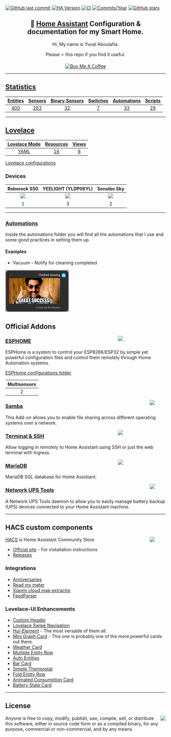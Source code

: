 [![GitHub last commit](https://img.shields.io/github/last-commit/yuvalabou/HomeAssistant-Config.svg?style=plasticr)](https://github.com/geekofweek/HomeAssistant-Config/commits/master)
[![HA Version](https://img.shields.io/badge/Running%20Home%20Assistant-0.116.2%20-darkblue)](https://github.com/home-assistant/home-assistant/releases/latest)
[![CI](https://img.shields.io/github/workflow/status/BeardedTinker/Home-Assistant_Config/Home%20Assistant%20CI?label=GitHub%20CI&style=plasticr)](https://github.com/yuvalabou/HomeAssistant-Config/actions)
[![Commits/Year](https://img.shields.io/github/commit-activity/y/yuvalabou/HomeAssistant-Config.svg?style=plasticr)](https://github.com/yuvalabou/HomeAssistant-Config/commits/master)
[![GitHub stars](https://img.shields.io/github/stars/yuvalabou/HomeAssistant-Config.svg?style=plasticr)](https://github.com/yuvalabou/HomeAssistant-Config/stargazers)

<h2 align =
    "center">
      🏡 <a href="https://www.home-assistant.io">Home Assistant</a> Configuration &amp; documentation for my Smart Home.
</h2>

<p align =
    "center">
    Hi, My name is Yuval Aboulafia.
</p>

<p align =
    "center">
    Please ⭐ this repo if you find it useful.
</p>
    <p align =
        "center">
    <a href =
        "https://www.buymeacoffee.com/HMa8m26"
        target="_blank">
            <img src="https://www.buymeacoffee.com/assets/img/custom_images/orange_img.png"
            alt="Buy Me A Coffee"
            style="height: 41px !important;width: 174px !important;box-shadow: 0px 3px 2px 0px rgba(190, 190, 190, 0.5) !important;-webkit-box-shadow: 0px 3px 2px 0px rgba(190, 190, 190, 0.5) !important;">
</p>

-----

## Statistics

| Entities | [Sensors](https://github.com/yuvalabou/HomeAssistant-Config/tree/master/sensor) | [Binary Sensors](https://github.com/yuvalabou/HomeAssistant-Config/tree/master/binary_sensor) | [Switches](https://github.com/yuvalabou/HomeAssistant-Config/tree/master/switch) | [Automations](https://github.com/yuvalabou/HomeAssistant-Config/tree/master/automation) | [Scripts](https://github.com/yuvalabou/HomeAssistant-Config/tree/master/script) |
|:--------:|:-------:|:--------------:|:--------:|:-----------:|:-------:|
|400       |263      |32              |7         |33           |29       |

-----

## Lovelace

| Lovelace Mode | Resources | Views |
|:-------------:|:---------:|:-----:|
|YAML           |16         |8      |

[Lovelace configurations](https://github.com/yuvalabou/HomeAssistant-Config/tree/master/lovelace/ui-lovelace)

### Devices

| Roborock S50 | YEELIGHT (YLDP06YL) | Sensibo Sky |
|:------------:|:-------------------:|:-----------:|
|<img src="https://www.lior-electric.co.il/wp-content/uploads/2019/06/46947609c.gif.jpeg" width = 100>|<img src="https://poood.ru/img/goods/yeelight_lampa_xiaomi_led_bulb_color_1700k-6500k_yldp06yl_5.jpg" width=100>|<img src="https://cdn.shopify.com/s/files/1/1669/6891/products/minimised-M16_128691-1_1024x1024.jpg?v=1583048706" width=100>
|1             |3                    |2            |

-----

### [Automations](https://github.com/yuvalabou/HomeAssistant-Config/tree/master/automation)

Inside the automations folder you will find all the automations that I use and some good practices in setting them up.

#### Examples

- Vacuum - Notify for cleaning completed

<img src=
    "https://raw.githubusercontent.com/yuvalabou/HomeAssistant-Config/master/config_examples/vac_completed.jpg"
    width=200>

## Official Addons

<img src =
    "https://esphome.io/_static/logo-text.svg"
    align="right"
    width=150>

### [ESPHOME](https://esphome.io/index.html)

ESPHome is a system to control your ESP8266/ESP32 by simple yet powerful configuration files and control them remotely through Home Automation systems.

[ESPHome configurations folder](https://github.com/yuvalabou/HomeAssistant-Config/tree/master/esphome)

| Multisensors |
|:------------:|
|2             |

<img src =
    "https://raw.githubusercontent.com/home-assistant/hassio-addons/master/samba/icon.png"
    align = "right"
    width=50>

### [Samba](https://github.com/home-assistant/hassio-addons/tree/master/samba)

This Add-on allows you to enable file sharing across different operating systems over a network.

<img src =
    "https://raw.githubusercontent.com/home-assistant/hassio-addons/master/ssh/logo.png"
    align = "right"
    width=150>

### [Terminal & SSH](https://github.com/home-assistant/hassio-addons/tree/master/ssh)

Allow logging in remotely to Home Assistant using SSH or just the web terminal with Ingress.

<img src =
    "https://raw.githubusercontent.com/home-assistant/hassio-addons/master/mariadb/logo.png"
    align = "right"
    width=150>

### [MariaDB](https://github.com/home-assistant/hassio-addons/tree/master/mariadb)

MariaDB SQL database for Home Assistant.

<img src =
    "https://github.com/hassio-addons/addon-nut/blob/master/nut/icon.png?raw=true"
    align = "right"
    width=50>

### [Network UPS Tools](https://github.com/hassio-addons/addon-nut)

A Network UPS Tools daemon to allow you to easily manage battery backup (UPS) devices connected to your Home Assistant machine.

-----

## HACS custom components

<img src =
    "https://avatars2.githubusercontent.com/u/56713226?s=200&v=4"
    align = "right"
    width=50>

[HACS](https://github.com/hacs/integration) is Home Assistant Community Store

- [Official site](https://hacs.xyz/) - For installation instructions
- [Releases](https://github.com/hacs/integration/releases)

### Integrations

- [Anniversaries](https://github.com/pinkywafer/Anniversaries)
- [Read my meter](https://github.com/maorcc/citymind_water_meter)
- [Xiaomi cloud map extractor](https://github.com/PiotrMachowski/Home-Assistant-custom-components-Xiaomi-Cloud-Map-Extractor)
- [FeedParser](https://github.com/custom-components/feedparser)

### Lovelace-UI Enhancements

- [Custom Header](https://maykar.github.io/custom-header/#intro/intro)
- [Lovelace Swipe Navigation](https://github.com/maykar/lovelace-swipe-navigation)
- [Hui-Element](https://github.com/thomasloven/lovelace-hui-element) - The most versatile of them all.
- [Mini Graph Card](https://github.com/kalkih/mini-graph-card) - This one is probably one of the more powerful cards out there.
- [Weather Card](https://github.com/bramkragten/weather-card)
- [Multiple Entity Row](https://github.com/benct/lovelace-multiple-entity-row)
- [Auto Entities](https://github.com/thomasloven/lovelace-auto-entities)
- [Bar Card](https://github.com/custom-cards/bar-card)
- [Simple Thermostat](https://github.com/nervetattoo/simple-thermostat)
- [Fold Entity Row](https://github.com/thomasloven/lovelace-fold-entity-row)
- [Animated Consumption Card](https://github.com/bessarabov/animated-consumption-card)
- [Battery State Card](https://github.com/maxwroc/battery-state-card)

-----

## License

<img src =
    "https://unlicense.org/pd-icon.png"
    align="right">

Anyone is free to copy, modify, publish, use, compile, sell, or
distribute this software, either in source code form or as a compiled
binary, for any purpose, commercial or non-commercial, and by any
means.
